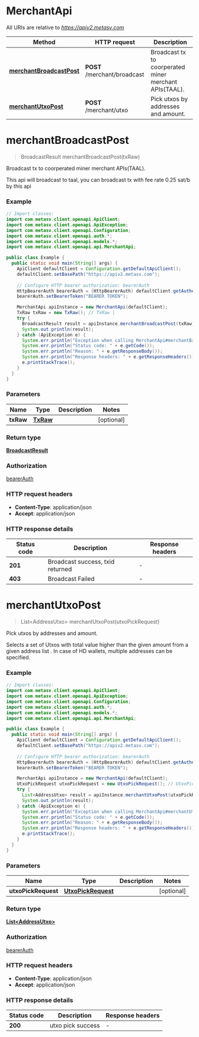 # MerchantApi

All URIs are relative to *https://apiv2.metasv.com*

Method | HTTP request | Description
------------- | ------------- | -------------
[**merchantBroadcastPost**](MerchantApi.md#merchantBroadcastPost) | **POST** /merchant/broadcast | Broadcast tx to coorperated miner merchant APIs(TAAL).
[**merchantUtxoPost**](MerchantApi.md#merchantUtxoPost) | **POST** /merchant/utxo | Pick utxos by addresses and amount.


<a name="merchantBroadcastPost"></a>
# **merchantBroadcastPost**
> BroadcastResult merchantBroadcastPost(txRaw)

Broadcast tx to coorperated miner merchant APIs(TAAL).

This api will broadcast to taal, you can broadcast tx with fee rate 0.25 sat/b by this api

### Example
```java
// Import classes:
import com.metasv.client.openapi.ApiClient;
import com.metasv.client.openapi.ApiException;
import com.metasv.client.openapi.Configuration;
import com.metasv.client.openapi.auth.*;
import com.metasv.client.openapi.models.*;
import com.metasv.client.openapi.api.MerchantApi;

public class Example {
  public static void main(String[] args) {
    ApiClient defaultClient = Configuration.getDefaultApiClient();
    defaultClient.setBasePath("https://apiv2.metasv.com");
    
    // Configure HTTP bearer authorization: bearerAuth
    HttpBearerAuth bearerAuth = (HttpBearerAuth) defaultClient.getAuthentication("bearerAuth");
    bearerAuth.setBearerToken("BEARER TOKEN");

    MerchantApi apiInstance = new MerchantApi(defaultClient);
    TxRaw txRaw = new TxRaw(); // TxRaw | 
    try {
      BroadcastResult result = apiInstance.merchantBroadcastPost(txRaw);
      System.out.println(result);
    } catch (ApiException e) {
      System.err.println("Exception when calling MerchantApi#merchantBroadcastPost");
      System.err.println("Status code: " + e.getCode());
      System.err.println("Reason: " + e.getResponseBody());
      System.err.println("Response headers: " + e.getResponseHeaders());
      e.printStackTrace();
    }
  }
}
```

### Parameters

Name | Type | Description  | Notes
------------- | ------------- | ------------- | -------------
 **txRaw** | [**TxRaw**](TxRaw.md)|  | [optional]

### Return type

[**BroadcastResult**](BroadcastResult.md)

### Authorization

[bearerAuth](../README.md#bearerAuth)

### HTTP request headers

 - **Content-Type**: application/json
 - **Accept**: application/json

### HTTP response details
| Status code | Description | Response headers |
|-------------|-------------|------------------|
**201** | Broadcast success, txid returned |  -  |
**403** | Broadcast Failed |  -  |

<a name="merchantUtxoPost"></a>
# **merchantUtxoPost**
> List&lt;AddressUtxo&gt; merchantUtxoPost(utxoPickRequest)

Pick utxos by addresses and amount.

Selects a set of Utxos with total value higher than the given amount from a given address list . In case of HD wallets, multiple addresses can be specified.

### Example
```java
// Import classes:
import com.metasv.client.openapi.ApiClient;
import com.metasv.client.openapi.ApiException;
import com.metasv.client.openapi.Configuration;
import com.metasv.client.openapi.auth.*;
import com.metasv.client.openapi.models.*;
import com.metasv.client.openapi.api.MerchantApi;

public class Example {
  public static void main(String[] args) {
    ApiClient defaultClient = Configuration.getDefaultApiClient();
    defaultClient.setBasePath("https://apiv2.metasv.com");
    
    // Configure HTTP bearer authorization: bearerAuth
    HttpBearerAuth bearerAuth = (HttpBearerAuth) defaultClient.getAuthentication("bearerAuth");
    bearerAuth.setBearerToken("BEARER TOKEN");

    MerchantApi apiInstance = new MerchantApi(defaultClient);
    UtxoPickRequest utxoPickRequest = new UtxoPickRequest(); // UtxoPickRequest | 
    try {
      List<AddressUtxo> result = apiInstance.merchantUtxoPost(utxoPickRequest);
      System.out.println(result);
    } catch (ApiException e) {
      System.err.println("Exception when calling MerchantApi#merchantUtxoPost");
      System.err.println("Status code: " + e.getCode());
      System.err.println("Reason: " + e.getResponseBody());
      System.err.println("Response headers: " + e.getResponseHeaders());
      e.printStackTrace();
    }
  }
}
```

### Parameters

Name | Type | Description  | Notes
------------- | ------------- | ------------- | -------------
 **utxoPickRequest** | [**UtxoPickRequest**](UtxoPickRequest.md)|  | [optional]

### Return type

[**List&lt;AddressUtxo&gt;**](AddressUtxo.md)

### Authorization

[bearerAuth](../README.md#bearerAuth)

### HTTP request headers

 - **Content-Type**: application/json
 - **Accept**: application/json

### HTTP response details
| Status code | Description | Response headers |
|-------------|-------------|------------------|
**200** | utxo pick success |  -  |

